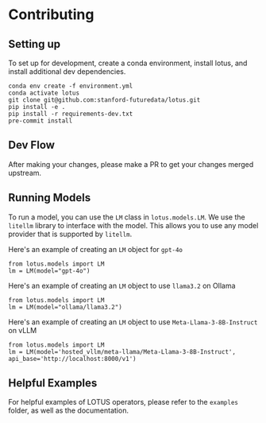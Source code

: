 # Contributing

## Setting up

To set up for development, create a conda environment, install lotus, and install additional dev dependencies.
```
conda env create -f environment.yml
conda activate lotus
git clone git@github.com:stanford-futuredata/lotus.git
pip install -e .
pip install -r requirements-dev.txt
pre-commit install
```

## Dev Flow
After making your changes, please make a PR to get your changes merged upstream.

## Running Models
To run a model, you can use the `LM` class in `lotus.models.LM`. We use the `litellm` library to interface with the model.
This allows you to use any model provider that is supported by `litellm`.

Here's an example of creating an `LM` object for `gpt-4o`
```
from lotus.models import LM
lm = LM(model="gpt-4o")
```

Here's an example of creating an `LM` object to use `llama3.2` on Ollama
```
from lotus.models import LM
lm = LM(model="ollama/llama3.2")
```

Here's an example of creating an `LM` object to use `Meta-Llama-3-8B-Instruct` on vLLM
```
from lotus.models import LM
lm = LM(model='hosted_vllm/meta-llama/Meta-Llama-3-8B-Instruct', api_base='http://localhost:8000/v1')
```

## Helpful Examples
For helpful examples of LOTUS operators, please refer to the `examples` folder, as well as the documentation.